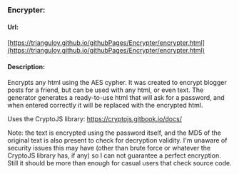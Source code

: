 ### Encrypter:

#### Url: 

[https://trianguloy.github.io/githubPages/Encrypter/encrypter.html](https://trianguloy.github.io/githubPages/Encrypter/encrypter.html)

#### Description:

Encrypts any html using the AES cypher. It was created to encrypt blogger posts for a friend, but can be used with any html, or even text. The generator generates a ready-to-use html that will ask for a password, and when entered correctly it will be replaced with the encrypted html.

Uses the CryptoJS library: https://cryptojs.gitbook.io/docs/

Note: the text is encrypted using the password itself, and the MD5 of the original text is also present to check for decryption validity. I'm unaware of security issues this may have (other than brute force or whatever the CryptoJS library has, if any) so I can not guarantee a perfect encryption. Still it should be more than enough for casual users that check source code.

